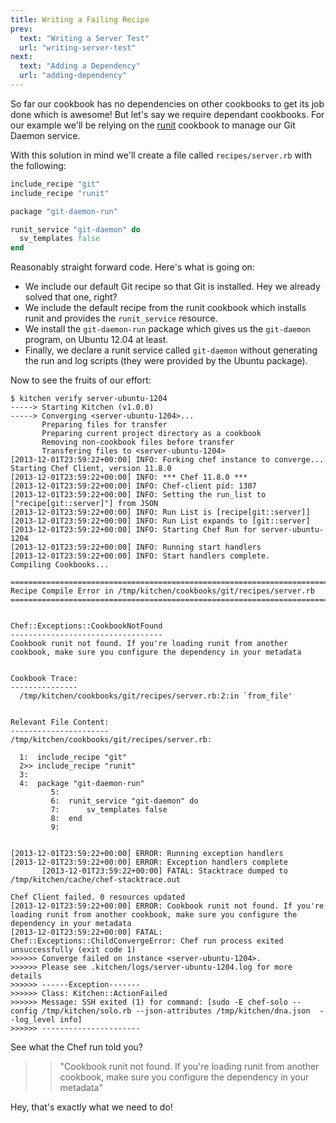 ```yaml
---
title: Writing a Failing Recipe
prev:
  text: "Writing a Server Test"
  url: "writing-server-test"
next:
  text: "Adding a Dependency"
  url: "adding-dependency"
---
```


So far our cookbook has no dependencies on other cookbooks to get its job done which is awesome! But let's say we require dependant cookbooks. For our example we'll be relying on the [runit](http://community.opscode.com/cookbooks/runit) cookbook to manage our Git Daemon service.


With this solution in mind we'll create a file called `recipes/server.rb` with the following:

~~~ruby
include_recipe "git"
include_recipe "runit"

package "git-daemon-run"

runit_service "git-daemon" do
  sv_templates false
end
~~~

Reasonably straight forward code. Here's what is going on:

* We include our default Git recipe so that Git is installed. Hey we already solved that one, right?
* We include the default recipe from the runit cookbook which installs runit and provides the `runit_service` resource.
* We install the `git-daemon-run` package which gives us the `git-daemon` program, on Ubuntu 12.04 at least.
* Finally, we declare a runit service called `git-daemon` without generating the run and log scripts (they were provided by the Ubuntu package).

Now to see the fruits of our effort:

~~~
$ kitchen verify server-ubuntu-1204
-----> Starting Kitchen (v1.0.0)
-----> Converging <server-ubuntu-1204>...
       Preparing files for transfer
       Preparing current project directory as a cookbook
       Removing non-cookbook files before transfer
       Transfering files to <server-ubuntu-1204>
[2013-12-01T23:59:22+00:00] INFO: Forking chef instance to converge...
Starting Chef Client, version 11.8.0
[2013-12-01T23:59:22+00:00] INFO: *** Chef 11.8.0 ***
[2013-12-01T23:59:22+00:00] INFO: Chef-client pid: 1307
[2013-12-01T23:59:22+00:00] INFO: Setting the run_list to ["recipe[git::server]"] from JSON
[2013-12-01T23:59:22+00:00] INFO: Run List is [recipe[git::server]]
[2013-12-01T23:59:22+00:00] INFO: Run List expands to [git::server]
[2013-12-01T23:59:22+00:00] INFO: Starting Chef Run for server-ubuntu-1204
[2013-12-01T23:59:22+00:00] INFO: Running start handlers
[2013-12-01T23:59:22+00:00] INFO: Start handlers complete.
Compiling Cookbooks...

================================================================================
Recipe Compile Error in /tmp/kitchen/cookbooks/git/recipes/server.rb
================================================================================


Chef::Exceptions::CookbookNotFound
----------------------------------
Cookbook runit not found. If you're loading runit from another cookbook, make sure you configure the dependency in your metadata


Cookbook Trace:
---------------
  /tmp/kitchen/cookbooks/git/recipes/server.rb:2:in `from_file'


Relevant File Content:
----------------------
/tmp/kitchen/cookbooks/git/recipes/server.rb:

  1:  include_recipe "git"
  2>> include_recipe "runit"
  3:
  4:  package "git-daemon-run"
         5:
         6:  runit_service "git-daemon" do
         7:      sv_templates false
         8:  end
         9:


[2013-12-01T23:59:22+00:00] ERROR: Running exception handlers
[2013-12-01T23:59:22+00:00] ERROR: Exception handlers complete
       [2013-12-01T23:59:22+00:00] FATAL: Stacktrace dumped to /tmp/kitchen/cache/chef-stacktrace.out

Chef Client failed. 0 resources updated
[2013-12-01T23:59:22+00:00] ERROR: Cookbook runit not found. If you're loading runit from another cookbook, make sure you configure the dependency in your metadata
[2013-12-01T23:59:22+00:00] FATAL: Chef::Exceptions::ChildConvergeError: Chef run process exited unsuccessfully (exit code 1)
>>>>>> Converge failed on instance <server-ubuntu-1204>.
>>>>>> Please see .kitchen/logs/server-ubuntu-1204.log for more details
>>>>>> ------Exception-------
>>>>>> Class: Kitchen::ActionFailed
>>>>>> Message: SSH exited (1) for command: [sudo -E chef-solo --config /tmp/kitchen/solo.rb --json-attributes /tmp/kitchen/dna.json  --log_level info]
>>>>>> ----------------------
~~~

See what the Chef run told you?

>> "Cookbook runit not found. If you're loading runit from another cookbook, make sure you configure the dependency in your metadata"

Hey, that's exactly what we need to do!
